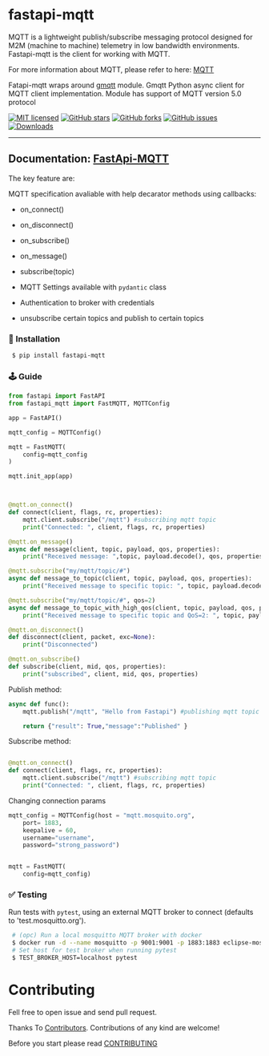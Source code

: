 # fastapi-mqtt

MQTT is a lightweight publish/subscribe messaging protocol designed for M2M (machine to machine) telemetry in low bandwidth environments.
Fastapi-mqtt is the client for working with MQTT.

For more information about MQTT, please refer to here: [MQTT](MQTT.md)

Fatapi-mqtt wraps around [gmqtt](https://github.com/wialon/gmqtt) module. Gmqtt Python async client for MQTT client implementation.
Module has support of MQTT version 5.0 protocol

[![MIT licensed](https://img.shields.io/github/license/sabuhish/fastapi-mqtt)](https://raw.githubusercontent.com/sabuhish/fastapi-mqtt/master/LICENSE)
[![GitHub stars](https://img.shields.io/github/stars/sabuhish/fastapi-mqtt.svg)](https://github.com/sabuhish/fastapi-mqtt/stargazers)
[![GitHub forks](https://img.shields.io/github/forks/sabuhish/fastapi-mqtt.svg)](https://github.com/sabuhish/fastapi-mqtt/network)
[![GitHub issues](https://img.shields.io/github/issues-raw/sabuhish/fastapi-mqtt)](https://github.com/sabuhish/fastapi-mqtt/issues)
[![Downloads](https://pepy.tech/badge/fastapi-mqtt)](https://pepy.tech/project/fastapi-mqtt)

---

## **Documentation**: [FastApi-MQTT](https://sabuhish.github.io/fastapi-mqtt/)

The key feature are:

MQTT specification avaliable with help decarator methods using callbacks:

- on_connect()
- on_disconnect()
- on_subscribe()
- on_message()
- subscribe(topic)

- MQTT Settings available with `pydantic` class
- Authentication to broker with credentials
- unsubscribe certain topics and publish to certain topics

### 🔨 Installation

```sh
 $ pip install fastapi-mqtt
```

### 🕹 Guide

```python
from fastapi import FastAPI
from fastapi_mqtt import FastMQTT, MQTTConfig

app = FastAPI()

mqtt_config = MQTTConfig()

mqtt = FastMQTT(
    config=mqtt_config
)

mqtt.init_app(app)



@mqtt.on_connect()
def connect(client, flags, rc, properties):
    mqtt.client.subscribe("/mqtt") #subscribing mqtt topic
    print("Connected: ", client, flags, rc, properties)

@mqtt.on_message()
async def message(client, topic, payload, qos, properties):
    print("Received message: ",topic, payload.decode(), qos, properties)

@mqtt.subscribe("my/mqtt/topic/#")
async def message_to_topic(client, topic, payload, qos, properties):
    print("Received message to specific topic: ", topic, payload.decode(), qos, properties)

@mqtt.subscribe("my/mqtt/topic/#", qos=2)
async def message_to_topic_with_high_qos(client, topic, payload, qos, properties):
    print("Received message to specific topic and QoS=2: ", topic, payload.decode(), qos, properties)

@mqtt.on_disconnect()
def disconnect(client, packet, exc=None):
    print("Disconnected")

@mqtt.on_subscribe()
def subscribe(client, mid, qos, properties):
    print("subscribed", client, mid, qos, properties)

```

Publish method:

```python
async def func():
    mqtt.publish("/mqtt", "Hello from Fastapi") #publishing mqtt topic

    return {"result": True,"message":"Published" }


```

Subscribe method:

```python

@mqtt.on_connect()
def connect(client, flags, rc, properties):
    mqtt.client.subscribe("/mqtt") #subscribing mqtt topic
    print("Connected: ", client, flags, rc, properties)

```

Changing connection params

```python
mqtt_config = MQTTConfig(host = "mqtt.mosquito.org",
    port= 1883,
    keepalive = 60,
    username="username",
    password="strong_password")


mqtt = FastMQTT(
    config=mqtt_config)

```

### ✅ Testing

Run tests with `pytest`, using an external MQTT broker to connect (defaults to 'test.mosquitto.org').

```sh
 # (opc) Run a local mosquitto MQTT broker with docker
 $ docker run -d --name mosquitto -p 9001:9001 -p 1883:1883 eclipse-mosquitto:1.6.15
 # Set host for test broker when running pytest
 $ TEST_BROKER_HOST=localhost pytest
```

# Contributing

Fell free to open issue and send pull request.

Thanks To [Contributors](https://github.com/sabuhish/fastapi-mqtt/graphs/contributors).
Contributions of any kind are welcome!

Before you start please read [CONTRIBUTING](https://github.com/sabuhish/fastapi-mqtt/blob/master/CONTRIBUTING.md)

